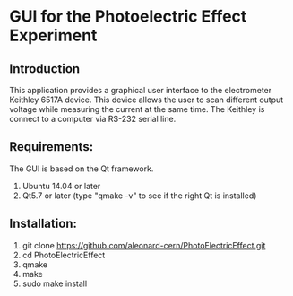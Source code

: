# GUI for the Photoelectric Effect Experiment

## Introduction
This application provides a graphical user interface to the electrometer Keithley 6517A device. This device allows the user to scan different output voltage while measuring the current at the same time. The Keithley is connect to a computer via RS-232 serial line.


## Requirements:
The GUI is based on the Qt framework.

1. Ubuntu 14.04 or later 
2. Qt5.7 or later (type "qmake -v" to see if the right Qt is installed)

## Installation:
1. git clone https://github.com/aleonard-cern/PhotoElectricEffect.git
2. cd PhotoElectricEffect
3. qmake
4. make
5. sudo make install


